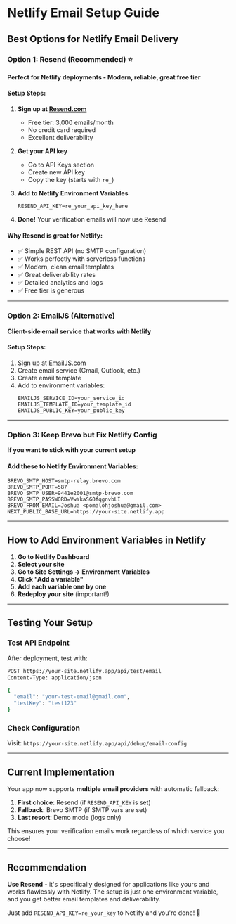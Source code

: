 # Netlify Email Setup Guide

## Best Options for Netlify Email Delivery

### Option 1: Resend (Recommended) ⭐
**Perfect for Netlify deployments - Modern, reliable, great free tier**

#### Setup Steps:
1. **Sign up at [Resend.com](https://resend.com)**
   - Free tier: 3,000 emails/month
   - No credit card required
   - Excellent deliverability

2. **Get your API key**
   - Go to API Keys section
   - Create new API key
   - Copy the key (starts with `re_`)

3. **Add to Netlify Environment Variables**
   ```
   RESEND_API_KEY=re_your_api_key_here
   ```

4. **Done!** Your verification emails will now use Resend

#### Why Resend is great for Netlify:
- ✅ Simple REST API (no SMTP configuration)
- ✅ Works perfectly with serverless functions
- ✅ Modern, clean email templates
- ✅ Great deliverability rates
- ✅ Detailed analytics and logs
- ✅ Free tier is generous

---

### Option 2: EmailJS (Alternative)
**Client-side email service that works with Netlify**

#### Setup Steps:
1. Sign up at [EmailJS.com](https://www.emailjs.com/)
2. Create email service (Gmail, Outlook, etc.)
3. Create email template
4. Add to environment variables:
   ```
   EMAILJS_SERVICE_ID=your_service_id
   EMAILJS_TEMPLATE_ID=your_template_id
   EMAILJS_PUBLIC_KEY=your_public_key
   ```

---

### Option 3: Keep Brevo but Fix Netlify Config
**If you want to stick with your current setup**

#### Add these to Netlify Environment Variables:
```
BREVO_SMTP_HOST=smtp-relay.brevo.com
BREVO_SMTP_PORT=587
BREVO_SMTP_USER=9441e2001@smtp-brevo.com
BREVO_SMTP_PASSWORD=VwYkaSG0fqgnvbLI
BREVO_FROM_EMAIL=Joshua <pomalohjoshua@gmail.com>
NEXT_PUBLIC_BASE_URL=https://your-site.netlify.app
```

---

## How to Add Environment Variables in Netlify

1. **Go to Netlify Dashboard**
2. **Select your site**
3. **Go to Site Settings → Environment Variables**
4. **Click "Add a variable"**
5. **Add each variable one by one**
6. **Redeploy your site** (important!)

---

## Testing Your Setup

### Test API Endpoint
After deployment, test with:
```bash
POST https://your-site.netlify.app/api/test/email
Content-Type: application/json

{
  "email": "your-test-email@gmail.com",
  "testKey": "test123"
}
```

### Check Configuration
Visit: `https://your-site.netlify.app/api/debug/email-config`

---

## Current Implementation

Your app now supports **multiple email providers** with automatic fallback:

1. **First choice**: Resend (if `RESEND_API_KEY` is set)
2. **Fallback**: Brevo SMTP (if SMTP vars are set)  
3. **Last resort**: Demo mode (logs only)

This ensures your verification emails work regardless of which service you choose!

---

## Recommendation

**Use Resend** - it's specifically designed for applications like yours and works flawlessly with Netlify. The setup is just one environment variable, and you get better email templates and deliverability.

Just add `RESEND_API_KEY=re_your_key` to Netlify and you're done! 🚀
